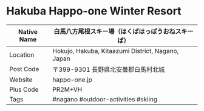 # Hakuba Happo-one Winter Resort

| Native Name | 白馬八方尾根スキー場（はくばはっぽうおねスキーば） |
|-------------|----------------------------------------------------|
| Location    | Hokujo, Hakuba, Kitaazumi District, Nagano, Japan  |
| Post Code   | 〒399-9301 長野県北安曇郡白馬村北城                |
| Website     | happo-one.jp                                       |
| Plus Code   | PR2M+VH                                            |
| Tags        | #nagano #outdoor-activities #skiing                |
